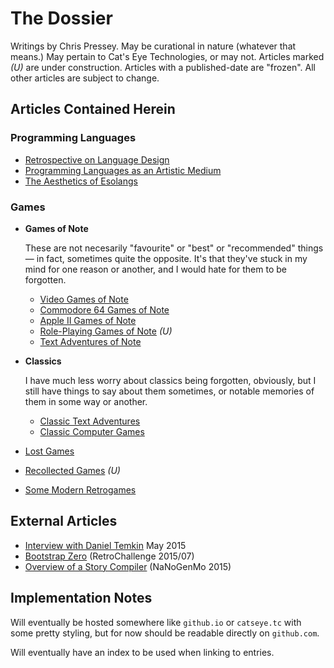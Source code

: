 The Dossier
===========

Writings by Chris Pressey.  May be curational in nature (whatever that means.)
May pertain to Cat's Eye Technologies, or may not.  Articles marked *(U)* are
under construction.  Articles with a published-date are "frozen".  All other
articles are subject to change.

Articles Contained Herein
-------------------------

### Programming Languages

*   [Retrospective on Language Design](article/Retrospective%20on%20Language%20Design.md)
*   [Programming Languages as an Artistic Medium](article/Programming%20Languages%20as%20an%20Artistic%20Medium.md)
*   [The Aesthetics of Esolangs](article/The%20Aesthetics%20of%20Esolangs.md)

### Games

*   **Games of Note**
    
    These are not necesarily "favourite" or "best" or "recommended" things —
    in fact, sometimes quite the opposite.  It's that they've stuck in my mind
    for one reason or another, and I would hate for them to be forgotten.
    
    *   [Video Games of Note](article/Video%20Games%20of%20Note.md)
    *   [Commodore 64 Games of Note](Commodore%2064%20Games%20of%20Note.md)
    *   [Apple II Games of Note](Apple%20II%20Games%20of%20Note.md)
    *   [Role-Playing Games of Note](article/Role-Playing%20Games%20of%20Note.md) *(U)*
    *   [Text Adventures of Note](article/Text%20Adventures%20of%20Note.md)

*   **Classics**
    
    I have much less worry about classics being forgotten, obviously, but I still
    have things to say about them sometimes, or notable memories of them in some
    way or another.
    
    *   [Classic Text Adventures](article/Classic%20Text%20Adventures.md)
    *   [Classic Computer Games](article/Classic%20Computer%20Games.md)
    
*   [Lost Games](article/Lost%20Games.md)
*   [Recollected Games](article/Recollected%20Games.md) *(U)*
*   [Some Modern Retrogames](article/Some%20Modern%20Retrogames.md)

External Articles
-----------------

*   [Interview with Daniel Temkin](http://esoteric.codes/post/118780138572/interview-with-chris-pressey) May 2015
*   [Bootstrap Zero](https://github.com/catseye/SITU-SOL/tree/master/doc/bootstrap-zero) (RetroChallenge 2015/07)
*   [Overview of a Story Compiler](https://gist.github.com/cpressey/6324fff6ef0dfdf69b96) (NaNoGenMo 2015)

Implementation Notes
--------------------

Will eventually be hosted somewhere like `github.io` or `catseye.tc` with some
pretty styling, but for now should be readable directly on `github.com`.

Will eventually have an index to be used when linking to entries.
